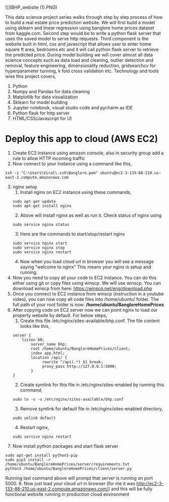 ![](BHP_website (1).PNG)

This data science project series walks through step by step process of how to build a real estate price prediction website. We will first build a model using sklearn and linear regression using banglore home prices dataset from kaggle.com. Second step would be to write a python flask server that uses the saved model to serve http requests. Third component is the website built in html, css and javascript that allows user to enter home square ft area, bedrooms etc and it will call python flask server to retrieve the predicted price. During model building we will cover almost all data science concepts such as data load and cleaning, outlier detection and removal, feature engineering, dimensionality reduction, gridsearchcv for hyperparameter tunning, k fold cross validation etc. Technology and tools wise this project covers,

1. Python
2. Numpy and Pandas for data cleaning
3. Matplotlib for data visualization
4. Sklearn for model building
5. Jupyter notebook, visual studio code and pycharm as IDE
6. Python flask for http server
7. HTML/CSS/Javascript for UI

# Deploy this app to cloud (AWS EC2)

1. Create EC2 instance using amazon console, also in security group add a rule to allow HTTP incoming traffic
2. Now connect to your instance using a command like this,
```
ssh -i "C:\Users\Viral\.ssh\Banglore.pem" ubuntu@ec2-3-133-88-210.us-east-2.compute.amazonaws.com
```
3. nginx setup
   1. Install nginx on EC2 instance using these commands,
   ```
   sudo apt-get update
   sudo apt-get install nginx
   ```
   2. Above will install nginx as well as run it. Check status of nginx using
   ```
   sudo service nginx status
   ```
   3. Here are the commands to start/stop/restart nginx
   ```
   sudo service nginx start
   sudo service nginx stop
   sudo service nginx restart
   ```
   4. Now when you load cloud url in browser you will see a message saying "welcome to nginx" This means your nginx is setup and running.
4. Now you need to copy all your code to EC2 instance. You can do this either using git or copy files using winscp. We will use winscp. You can download winscp from here: https://winscp.net/eng/download.php
5. Once you connect to EC2 instance from winscp (instruction in a youtube video), you can now copy all code files into /home/ubuntu/ folder. The full path of your root folder is now: **/home/ubuntu/BangloreHomePrices**
6.  After copying code on EC2 server now we can point nginx to load our property website by default. For below steps,
    1. Create this file /etc/nginx/sites-available/bhp.conf. The file content looks like this,
    ```
    server {
	    listen 80;
            server_name bhp;
            root /home/ubuntu/BangloreHomePrices/client;
            index app.html;
            location /api/ {
                 rewrite ^/api(.*) $1 break;
                 proxy_pass http://127.0.0.1:5000;
            }
    }
    ```
    2. Create symlink for this file in /etc/nginx/sites-enabled by running this command,
    ```
    sudo ln -v -s /etc/nginx/sites-available/bhp.conf
    ```
    3. Remove symlink for default file in /etc/nginx/sites-enabled directory,
    ```
    sudo unlink default
    ```
    4. Restart nginx,
    ```
    sudo service nginx restart
    ```
7. Now install python packages and start flask server
```
sudo apt-get install python3-pip
sudo pip3 install -r /home/ubuntu/BangloreHomePrices/server/requirements.txt
python3 /home/ubuntu/BangloreHomePrices/client/server.py
```
Running last command above will prompt that server is running on port 5000.
8. Now just load your cloud url in browser (for me it was http://ec2-3-133-88-210.us-east-2.compute.amazonaws.com/) and this will be fully functional website running in production cloud environment


